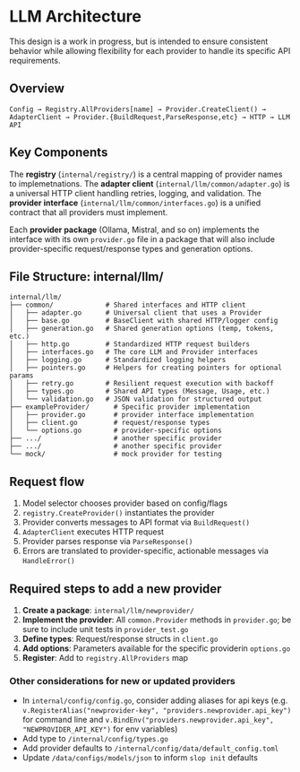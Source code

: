 # LLM Architecture

This design is a work in progress, but is intended to ensure consistent behavior while allowing flexibility for each provider to handle its specific API requirements.

## Overview

```
Config → Registry.AllProviders[name] → Provider.CreateClient() → AdapterClient → Provider.{BuildRequest,ParseResponse,etc} → HTTP → LLM API
```
## Key Components

The **registry** (`internal/registry/`) is a central mapping of provider names to implemetnations. The **adapter client** (`internal/llm/common/adapter.go`) is a universal HTTP client handling retries, logging, and validation. The **provider interface** (`internal/llm/common/interfaces.go`) is a unified contract that all providers must implement.

Each **provider package** (Ollama, Mistral, and so on) implements the interface with its own `provider.go` file in a package that will also include provider-specific request/response types and generation options.

## File Structure: internal/llm/

```
internal/llm/
├── common/             # Shared interfaces and HTTP client
│   ├── adapter.go      # Universal client that uses a Provider
│   ├── base.go         # BaseClient with shared HTTP/logger config
│   ├── generation.go   # Shared generation options (temp, tokens, etc.)
│   ├── http.go         # Standardized HTTP request builders
│   ├── interfaces.go   # The core LLM and Provider interfaces
│   ├── logging.go      # Standardized logging helpers
│   ├── pointers.go     # Helpers for creating pointers for optional params
│   ├── retry.go        # Resilient request execution with backoff
│   ├── types.go        # Shared API types (Message, Usage, etc.)
│   └── validation.go   # JSON validation for structured output
├── exampleProvider/      # Specific provider implementation
│   ├── provider.go       # provider interface implementation
│   ├── client.go         # request/response types
│   └── options.go        # provider-specific options
├── .../                  # another specific provider
├── .../                  # another specific provider
└── mock/                 # mock provider for testing
```

## Request flow

1. Model selector chooses provider based on config/flags
2. `registry.CreateProvider()` instantiates the provider
3. Provider converts messages to API format via `BuildRequest()`
4. `AdapterClient` executes HTTP request
5. Provider parses response via `ParseResponse()` 
6. Errors are translated to provider-specific, actionable messages via `HandleError()`

## Required steps to add a new provider

1. **Create a package**: `internal/llm/newprovider/`
2. **Implement the provider**: All `common.Provider` methods in `provider.go`; be sure to include unit tests in `provider_test.go`
3. **Define types**: Request/response structs in `client.go`
4. **Add options**: Parameters available for the specific providerin `options.go`
5. **Register**: Add to `registry.AllProviders` map

### Other considerations for new or updated providers

- In `internal/config/config.go`, consider adding aliases for api keys (e.g. `v.RegisterAlias("newprovider-key", "providers.newprovider.api_key")` for command line and `v.BindEnv("providers.newprovider.api_key", "NEWPROVIDER_API_KEY")` for env variables)
- Add type to `/internal/config/types.go`
- Add provider defaults to `/internal/config/data/default_config.toml`
- Update `/data/configs/models/json` to inform `slop init` defaults
